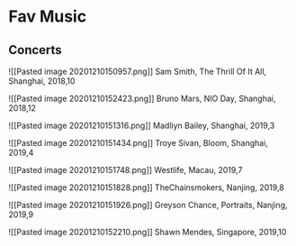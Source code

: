 # Fav Music


## Concerts

![[Pasted image 20201210150957.png]]
Sam Smith, The Thrill Of It All, Shanghai, 2018,10

![[Pasted image 20201210152423.png]]
Bruno Mars, NIO Day, Shanghai, 2018,12

![[Pasted image 20201210151316.png]]
Madliyn Bailey, Shanghai, 2019,3

![[Pasted image 20201210151434.png]]
Troye Sivan, Bloom, Shanghai, 2019,4

![[Pasted image 20201210151748.png]]
Westlife, Macau, 2019,7

![[Pasted image 20201210151828.png]]
TheChainsmokers, Nanjing, 2019,8

![[Pasted image 20201210151926.png]]
Greyson Chance, Portraits, Nanjing, 2019,9

![[Pasted image 20201210152210.png]]
Shawn Mendes, Singapore, 2019,10




